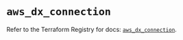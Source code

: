 # `aws_dx_connection`

Refer to the Terraform Registry for docs: [`aws_dx_connection`](https://registry.terraform.io/providers/hashicorp/aws/6.4.0/docs/resources/dx_connection).
